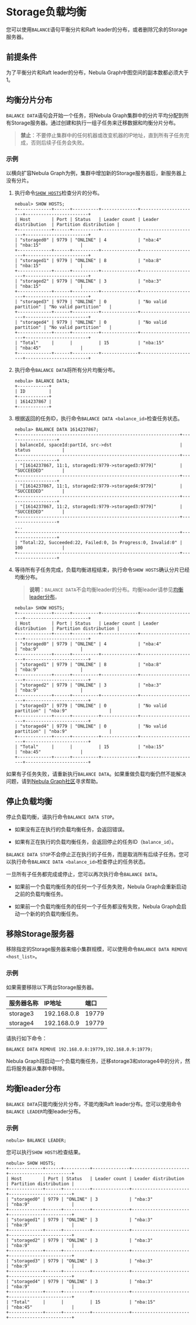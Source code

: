 # Storage负载均衡

您可以使用`BALANCE`语句平衡分片和Raft leader的分布，或者删除冗余的Storage服务器。

## 前提条件

为了平衡分片和Raft leader的分布，Nebula Graph中图空间的副本数都必须大于1。

## 均衡分片分布

`BALANCE DATA`语句会开始一个任务，将Nebula Graph集群中的分片平均分配到所有Storage服务器。通过创建和执行一组子任务来迁移数据和均衡分片分布。

>**禁止**：不要停止集群中的任何机器或改变机器的IP地址，直到所有子任务完成，否则后续子任务会失败。

### 示例

以横向扩容Nebula Graph为例，集群中增加新的Storage服务器后，新服务器上没有分片。

1. 执行命令[`SHOW HOSTS`](../3.ngql-guide/7.general-query-statements/6.show/6.show-hosts.md)检查分片的分布。

    ```ngql
    nebual> SHOW HOSTS;
    +-------------+------+----------+--------------+----------------------+------------------------+
    | Host        | Port | Status   | Leader count | Leader distribution  | Partition distribution |
    +-------------+------+----------+--------------+----------------------+------------------------+
    | "storaged0" | 9779 | "ONLINE" | 4            | "nba:4"              | "nba:15"               |
    +-------------+------+----------+--------------+----------------------+------------------------+
    | "storaged1" | 9779 | "ONLINE" | 8            | "nba:8"              | "nba:15"               |
    +-------------+------+----------+--------------+----------------------+------------------------+
    | "storaged2" | 9779 | "ONLINE" | 3            | "nba:3"              | "nba:15"               |
    +-------------+------+----------+--------------+----------------------+------------------------+
    | "storaged3" | 9779 | "ONLINE" | 0            | "No valid partition" | "No valid partition"   |
    +-------------+------+----------+--------------+----------------------+------------------------+
    | "storaged4" | 9779 | "ONLINE" | 0            | "No valid partition" | "No valid partition"   |
    +-------------+------+----------+--------------+----------------------+------------------------+
    | "Total"     |      |          | 15           | "nba:15"             | "nba:45"               |
    +-------------+------+----------+--------------+----------------------+------------------------+
    ```

2. 执行命令`BALANCE DATA`将所有分片均衡分布。

    ```ngql
    nebula> BALANCE DATA;
    +------------+
    | ID         |
    +------------+
    | 1614237867 |
    +------------+
    ```

3. 根据返回的任务ID，执行命令`BALANCE DATA <balance_id>`检查任务状态。

    ```ngql
    nebula> BALANCE DATA 1614237867;
    +--------------------------------------------------------------+-------------------+
    | balanceId, spaceId:partId, src->dst                          | status            |
    +--------------------------------------------------------------+-------------------+
    | "[1614237867, 11:1, storaged1:9779->storaged3:9779]"         | "SUCCEEDED"       |
    +--------------------------------------------------------------+-------------------+
    | "[1614237867, 11:1, storaged2:9779->storaged4:9779]"         | "SUCCEEDED"       |
    +--------------------------------------------------------------+-------------------+
    | "[1614237867, 11:2, storaged1:9779->storaged3:9779]"         | "SUCCEEDED"       |
    +--------------------------------------------------------------+-------------------+
    ...
    +--------------------------------------------------------------+-------------------+
    | "Total:22, Succeeded:22, Failed:0, In Progress:0, Invalid:0" | 100               |
    +--------------------------------------------------------------+-------------------+
    ```

4. 等待所有子任务完成，负载均衡进程结束，执行命令`SHOW HOSTS`确认分片已经均衡分布。

    >**说明**：`BALANCE DATA`不会均衡leader的分布。均衡leader请参见[均衡leader分布](#leader)。

    ```ngql
    nebula> SHOW HOSTS;
    +-------------+------+----------+--------------+----------------------+------------------------+
    | Host        | Port | Status   | Leader count | Leader distribution  | Partition distribution |
    +-------------+------+----------+--------------+----------------------+------------------------+
    | "storaged0" | 9779 | "ONLINE" | 4            | "nba:4"              | "nba:9"                |
    +-------------+------+----------+--------------+----------------------+------------------------+
    | "storaged1" | 9779 | "ONLINE" | 8            | "nba:8"              | "nba:9"                |
    +-------------+------+----------+--------------+----------------------+------------------------+
    | "storaged2" | 9779 | "ONLINE" | 3            | "nba:3"              | "nba:9"                |
    +-------------+------+----------+--------------+----------------------+------------------------+
    | "storaged3" | 9779 | "ONLINE" | 0            | "No valid partition" | "nba:9"                |
    +-------------+------+----------+--------------+----------------------+------------------------+
    | "storaged4" | 9779 | "ONLINE" | 0            | "No valid partition" | "nba:9"                |
    +-------------+------+----------+--------------+----------------------+------------------------+
    | "Total"     |      |          | 15           | "nba:15"             | "nba:45"               |
    +-------------+------+----------+--------------+----------------------+------------------------+
    ```

如果有子任务失败，请重新执行`BALANCE DATA`。如果重做负载均衡仍然不能解决问题，请到[Nebula Graph社区](https://discuss.nebula-graph.io/)寻求帮助。

## 停止负载均衡

停止负载均衡，请执行命令`BALANCE DATA STOP`。

- 如果没有正在执行的负载均衡任务，会返回错误。

- 如果有正在执行的负载均衡任务，会返回停止的任务ID（`balance_id`）。

`BALANCE DATA STOP`不会停止正在执行的子任务，而是取消所有后续子任务。您可以执行命令`BALANCE DATA <balance_id>`检查停止的任务状态。

一旦所有子任务都完成或停止，您可以再次执行命令`BALANCE DATA`。

- 如果前一个负载均衡任务的任何一个子任务失败，Nebula Graph会重新启动之前的负载均衡任务。

- 如果前一个负载均衡任务的任何一个子任务都没有失败，Nebula Graph会启动一个新的的负载均衡任务。

## 移除Storage服务器

移除指定的Storage服务器来缩小集群规模，可以使用命令`BALANCE DATA REMOVE <host_list>`。

### 示例

如果需要移除以下两台Storage服务器。

|服务器名称|IP地址|端口|
|:---|:---|:---|
|storage3|192.168.0.8|19779|
|storage4|192.168.0.9|19779|

请执行如下命令：

```ngql
BALANCE DATA REMOVE 192.168.0.8:19779,192.168.0.9:19779;
```

Nebula Graph将启动一个负载均衡任务，迁移storage3和storage4中的分片，然后将服务器从集群中移除。

## 均衡leader分布

`BALANCE DATA`只能均衡分片分布，不能均衡Raft leader分布。您可以使用命令`BALANCE LEADER`均衡leader分布。

### 示例

```ngql
nebula> BALANCE LEADER;
```

您可以执行`SHOW HOSTS`检查结果。

```ngql
nebula> SHOW HOSTS;
+-------------+------+----------+--------------+----------------------+------------------------+
| Host        | Port | Status   | Leader count | Leader distribution  | Partition distribution |
+-------------+------+----------+--------------+----------------------+------------------------+
| "storaged0" | 9779 | "ONLINE" | 3            | "nba:3"              | "nba:9"                |
+-------------+------+----------+--------------+----------------------+------------------------+
| "storaged1" | 9779 | "ONLINE" | 3            | "nba:3"              | "nba:9"                |
+-------------+------+----------+--------------+----------------------+------------------------+
| "storaged2" | 9779 | "ONLINE" | 3            | "nba:3"              | "nba:9"                |
+-------------+------+----------+--------------+----------------------+------------------------+
| "storaged3" | 9779 | "ONLINE" | 3            | "nba:3"              | "nba:9"                |
+-------------+------+----------+--------------+----------------------+------------------------+
| "storaged4" | 9779 | "ONLINE" | 3            | "nba:3"              | "nba:9"                |
+-------------+------+----------+--------------+----------------------+------------------------+
| "Total"     |      |          | 15           | "nba:15"             | "nba:45"               |
+-------------+------+----------+--------------+----------------------+------------------------+
```